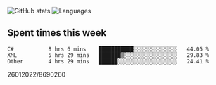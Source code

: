 ![GitHub stats](https://github-readme-stats.vercel.app/api?username=emipa606&theme=github_dark&show_icons=true) 
![Languages](https://github-readme-stats.vercel.app/api/top-langs/?username=emipa606&theme=github_dark&layout=compact)

## Spent times this week
<!--START_SECTION:waka-->

```text
C#           8 hrs 6 mins    ███████████░░░░░░░░░░░░░░   44.05 %
XML          5 hrs 29 mins   ███████▒░░░░░░░░░░░░░░░░░   29.83 %
Other        4 hrs 29 mins   ██████░░░░░░░░░░░░░░░░░░░   24.41 %
```

<!--END_SECTION:waka-->


26012022/8690260
